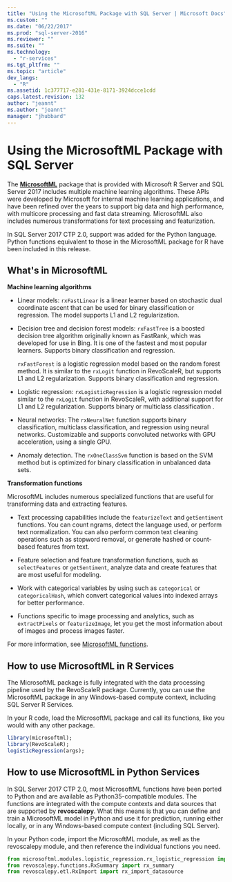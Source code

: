 ```yaml
---
title: "Using the MicrosoftML Package with SQL Server | Microsoft Docs"
ms.custom: ""
ms.date: "06/22/2017"
ms.prod: "sql-server-2016"
ms.reviewer: ""
ms.suite: ""
ms.technology: 
  - "r-services"
ms.tgt_pltfrm: ""
ms.topic: "article"
dev_langs: 
  - "R"
ms.assetid: 1c377717-e281-431e-8171-3924dcce1cdd
caps.latest.revision: 132
author: "jeannt"
ms.author: "jeannt"
manager: "jhubbard"
---
```

# Using the MicrosoftML Package with SQL Server

The [**MicrosoftML**](https://msdn.microsoft.com/microsoft-r/microsoftml-introduction) package that is provided with Microsoft R Server and SQL Server 2017 includes multiple machine learning algorithms. These APIs were developed by Microsoft for internal machine learning applications, and have been refined over the years to support big data and high performance, with multicore processing and fast data streaming. MicrosoftML also includes numerous transformations for text processing and featurization.

In SQL Server 2017 CTP 2.0, support was added for the Python language. Python functions equivalent to those in the MicrosoftML package for R have been included in this release.

## What's in MicrosoftML

**Machine learning algorithms**

-  Linear models: `rxFastLinear` is a linear learner based on stochastic dual coordinate ascent that can be used for binary classification or regression. The model supports L1 and L2 regularization.

- Decision tree and decision forest models: `rxFastTree` is a boosted decision tree algorithm originally known as FastRank, which was developed for use in Bing. It is one of the fastest and most popular learners. Supports binary classification and regression.

  `rxFastForest` is a logistic regression model based on the random forest method. It is similar to the `rxLogit` function in RevoScaleR, but supports L1 and L2 regularization. Supports binary classification and regression.

- Logistic regression: `rxLogisticRegression` is a logistic regression model similar to the `rxLogit` function in RevoScaleR, with additional support for L1 and L2 regularization. Supports binary or multiclass classification .

- Neural networks: The `rxNeuralNet` function supports binary classification, multiclass classification, and regression using neural networks. Customizable and supports convoluted networks with GPU acceleration, using a single GPU.

- Anomaly detection.  The `rxOneClassSvm` function is based on the SVM method but is optimized for binary classification in unbalanced data sets.

**Transformation functions**

MicrosoftML includes numerous specialized functions that are useful for transforming data and extracting features.

- Text processing capabilities include the `featurizeText` and `getSentiment` functions. You can count ngrams, detect the language used, or perform text normalization. You can also perform common text cleaning operations such as stopword removal, or generate hashed or count-based features from text.

- Feature selection and feature transformation functions, such as  `selectFeatures` or `getSentiment`, analyze data and create features that are most useful for modeling.

- Work with categorical variables by using such as `categorical` or `categoricalHash`, which convert categorical values into indexed arrays for better performance.
​
- Functions specific to image processing and analytics, such as `extractPixels` or `featurizeImage`, let you get the most information about of images and process images faster.

For more information, see [MicrosoftML functions](https://msdn.microsoft.com/microsoft-r/microsoftml/microsoftml).

## How to use MicrosoftML in R Services

The MicrosoftML package is fully integrated with the data processing pipeline used by the RevoScaleR package. Currently, you can use the MicrosoftML package in any Windows-based compute context, including SQL Server R Services.

In your R code, load the MicrosoftML package and call its functions, like you would with any other package.

```R
library(microsoftml);
library(RevoScaleR);
logisticRegression(args);
```

## How to use MicrosoftML in Python Services

In SQL Server 2017 CTP 2.0, most MicrosoftML functions have been ported to Python and are available as Python35-compatible modules. The functions are integrated with the compute contexts and data sources that are supported by **revoscalepy**. What this means is that you can define and train a MicrosoftML model in Python and use it for prediction, running either locally, or in any Windows-based compute context (including SQL Server).

In your Python code, import the MicrosoftML module, as well as the revoscalepy module, and then reference the individual functions you need.

```Python
from microsoftml.modules.logistic_regression.rx_logistic_regression import rx_logistic_regression
from revoscalepy.functions.RxSummary import rx_summary
from revoscalepy.etl.RxImport import rx_import_datasource
```
